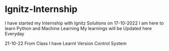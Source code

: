 # Ignitz-Internship

I have started my Internship with Ignitz Solutions on 17-10-2022
I  am here to learn Python and Machine Learning
My learnings will be Updated here Everyday

21-10-22 From Class I have Learnt Version Control System 
